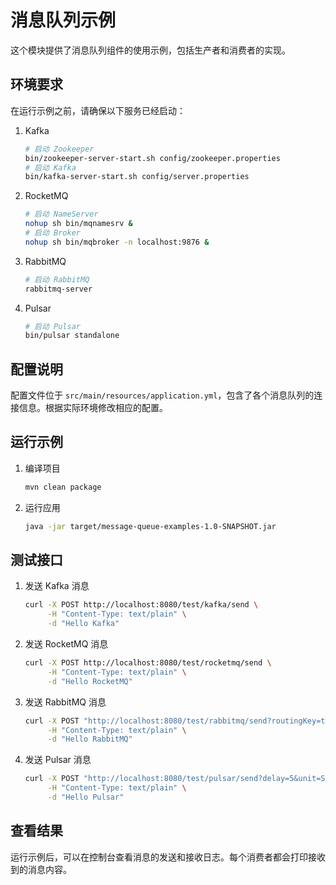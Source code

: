 # 消息队列示例

这个模块提供了消息队列组件的使用示例，包括生产者和消费者的实现。

## 环境要求

在运行示例之前，请确保以下服务已经启动：

1. Kafka
   ```bash
   # 启动 Zookeeper
   bin/zookeeper-server-start.sh config/zookeeper.properties
   # 启动 Kafka
   bin/kafka-server-start.sh config/server.properties
   ```

2. RocketMQ
   ```bash
   # 启动 NameServer
   nohup sh bin/mqnamesrv &
   # 启动 Broker
   nohup sh bin/mqbroker -n localhost:9876 &
   ```

3. RabbitMQ
   ```bash
   # 启动 RabbitMQ
   rabbitmq-server
   ```

4. Pulsar
   ```bash
   # 启动 Pulsar
   bin/pulsar standalone
   ```

## 配置说明

配置文件位于 `src/main/resources/application.yml`，包含了各个消息队列的连接信息。根据实际环境修改相应的配置。

## 运行示例

1. 编译项目
   ```bash
   mvn clean package
   ```

2. 运行应用
   ```bash
   java -jar target/message-queue-examples-1.0-SNAPSHOT.jar
   ```

## 测试接口

1. 发送 Kafka 消息
   ```bash
   curl -X POST http://localhost:8080/test/kafka/send \
        -H "Content-Type: text/plain" \
        -d "Hello Kafka"
   ```

2. 发送 RocketMQ 消息
   ```bash
   curl -X POST http://localhost:8080/test/rocketmq/send \
        -H "Content-Type: text/plain" \
        -d "Hello RocketMQ"
   ```

3. 发送 RabbitMQ 消息
   ```bash
   curl -X POST "http://localhost:8080/test/rabbitmq/send?routingKey=test" \
        -H "Content-Type: text/plain" \
        -d "Hello RabbitMQ"
   ```

4. 发送 Pulsar 消息
   ```bash
   curl -X POST "http://localhost:8080/test/pulsar/send?delay=5&unit=SECONDS" \
        -H "Content-Type: text/plain" \
        -d "Hello Pulsar"
   ```

## 查看结果

运行示例后，可以在控制台查看消息的发送和接收日志。每个消费者都会打印接收到的消息内容。 